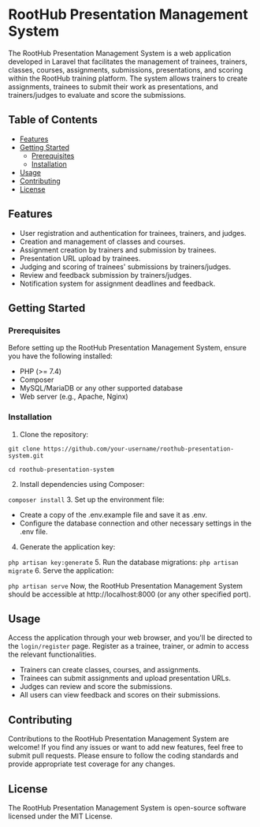 # RootHub Presentation Management System

The RootHub Presentation Management System is a web application developed in Laravel that facilitates the management of trainees, trainers, classes, courses, assignments, submissions, presentations, and scoring within the RootHub training platform. The system allows trainers to create assignments, trainees to submit their work as presentations, and trainers/judges to evaluate and score the submissions.

## Table of Contents

- [Features](#features)
- [Getting Started](#getting-started)
  - [Prerequisites](#prerequisites)
  - [Installation](#installation)
- [Usage](#usage)
- [Contributing](#contributing)
- [License](#license)

## Features

- User registration and authentication for trainees, trainers, and judges.
- Creation and management of classes and courses.
- Assignment creation by trainers and submission by trainees.
- Presentation URL upload by trainees.
- Judging and scoring of trainees' submissions by trainers/judges.
- Review and feedback submission by trainers/judges.
- Notification system for assignment deadlines and feedback.

## Getting Started

### Prerequisites

Before setting up the RootHub Presentation Management System, ensure you have the following installed:

- PHP (>= 7.4)
- Composer
- MySQL/MariaDB or any other supported database
- Web server (e.g., Apache, Nginx)

### Installation

1. Clone the repository:

``` git clone https://github.com/your-username/roothub-presentation-system.git ```

``` cd roothub-presentation-system ```

2. Install dependencies using Composer:

```composer install```
3. Set up the environment file:

 - Create a copy of the .env.example file and save it as .env.
 - Configure the database connection and other necessary settings in the .env file.
4. Generate the application key:

```php artisan key:generate```
5. Run the database migrations:
```php artisan migrate```
6. Serve the application:

```php artisan serve```
Now, the RootHub Presentation Management System should be accessible at http://localhost:8000 (or any other specified port).

## Usage
Access the application through your web browser, and you'll be directed to the ```login/register``` page.
Register as a trainee, trainer, or admin to access the relevant functionalities.
- Trainers can create classes, courses, and assignments.
- Trainees can submit assignments and upload presentation URLs.
- Judges can review and score the submissions.
- All users can view feedback and scores on their submissions.

## Contributing
Contributions to the RootHub Presentation Management System are welcome! If you find any issues or want to add new features, feel free to submit pull requests. Please ensure to follow the coding standards and provide appropriate test coverage for any changes.

## License
The RootHub Presentation Management System is open-source software licensed under the MIT License.